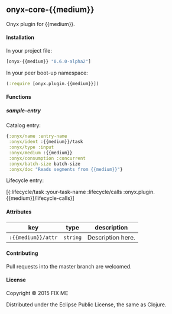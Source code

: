 ## onyx-core-{{medium}}

Onyx plugin for {{medium}}.

#### Installation

In your project file:

```clojure
[onyx-{{medium}} "0.6.0-alpha2"]
```

In your peer boot-up namespace:

```clojure
(:require [onyx.plugin.{{medium}}])
```

#### Functions

##### sample-entry

Catalog entry:

```clojure
{:onyx/name :entry-name
 :onyx/ident :{{medium}}/task
 :onyx/type :input
 :onyx/medium :{{medium}}
 :onyx/consumption :concurrent
 :onyx/batch-size batch-size
 :onyx/doc "Reads segments from {{medium}}"}
```

Lifecycle entry:

[{:lifecycle/task :your-task-name
  :lifecycle/calls :onyx.plugin.{{medium}}/lifecycle-calls}]

#### Attributes

|key                           | type      | description
|------------------------------|-----------|------------
|`:{{medium}}/attr`            | `string`  | Description here.

#### Contributing

Pull requests into the master branch are welcomed.

#### License

Copyright © 2015 FIX ME

Distributed under the Eclipse Public License, the same as Clojure.